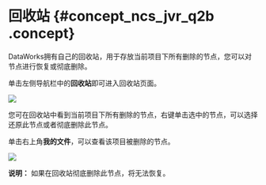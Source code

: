 # 回收站 {#concept_ncs_jvr_q2b .concept}

DataWorks拥有自己的回收站，用于存放当前项目下所有删除的节点，您可以对节点进行恢复或彻底删除。

单击左侧导航栏中的**回收站**即可进入回收站页面。

![](http://static-aliyun-doc.oss-cn-hangzhou.aliyuncs.com/assets/img/16334/15427065208242_zh-CN.png)

您可在回收站中看到当前项目下所有删除的节点，右键单击选中的节点，可以选择还原此节点或者彻底删除此节点。

单击右上角**我的文件**，可以查看该项目被删除的节点。

![](http://static-aliyun-doc.oss-cn-hangzhou.aliyuncs.com/assets/img/16334/15427065208255_zh-CN.png)

**说明：** 如果在回收站彻底删除此节点，将无法恢复。

